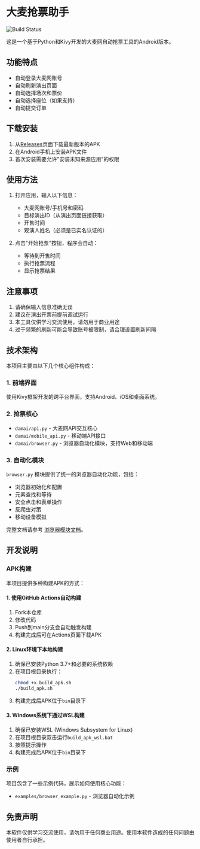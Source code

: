 # 大麦抢票助手

![Build Status](https://github.com/[你的用户名]/[仓库名]/workflows/Build%20APK/badge.svg)

这是一个基于Python和Kivy开发的大麦网自动抢票工具的Android版本。

## 功能特点

- 自动登录大麦网账号
- 自动刷新演出页面
- 自动选择场次和票价
- 自动选择座位（如果支持）
- 自动提交订单

## 下载安装

1. 从[Releases](https://github.com/[你的用户名]/[仓库名]/releases)页面下载最新版本的APK
2. 在Android手机上安装APK文件
3. 首次安装需要允许"安装未知来源应用"的权限

## 使用方法

1. 打开应用，输入以下信息：
   - 大麦网账号/手机号和密码
   - 目标演出ID（从演出页面链接获取）
   - 开售时间
   - 观演人姓名（必须是已实名认证的）

2. 点击"开始抢票"按钮，程序会自动：
   - 等待到开售时间
   - 执行抢票流程
   - 显示抢票结果

## 注意事项

1. 请确保输入信息准确无误
2. 建议在演出开票前提前调试运行
3. 本工具仅供学习交流使用，请勿用于商业用途
4. 过于频繁的刷新可能会导致账号被限制，请合理设置刷新间隔

## 技术架构

本项目主要由以下几个核心组件构成：

### 1. 前端界面

使用Kivy框架开发的跨平台界面，支持Android、iOS和桌面系统。

### 2. 抢票核心

- `damai/api.py` - 大麦网API交互核心
- `damai/mobile_api.py` - 移动端API接口
- `damai/browser.py` - 浏览器自动化模块，支持Web和移动端

### 3. 自动化模块

`browser.py` 模块提供了统一的浏览器自动化功能，包括：
- 浏览器初始化和配置
- 元素查找和等待
- 安全点击和表单操作
- 反爬虫对策
- 移动设备模拟

完整文档请参考 [浏览器模块文档](docs/browser_usage.md)。

## 开发说明

### APK构建

本项目提供多种构建APK的方式：

#### 1. 使用GitHub Actions自动构建

1. Fork本仓库
2. 修改代码
3. Push到main分支会自动触发构建
4. 构建完成后可在Actions页面下载APK

#### 2. Linux环境下本地构建

1. 确保已安装Python 3.7+和必要的系统依赖
2. 在项目根目录执行：
   ```bash
   chmod +x build_apk.sh
   ./build_apk.sh
   ```
3. 构建完成后APK位于`bin`目录下

#### 3. Windows系统下通过WSL构建

1. 确保已安装WSL (Windows Subsystem for Linux)
2. 在项目根目录双击运行`build_apk_wsl.bat`
3. 按照提示操作
4. 构建完成后APK位于`bin`目录下

### 示例

项目包含了一些示例代码，展示如何使用核心功能：
- `examples/browser_example.py` - 浏览器自动化示例

## 免责声明

本软件仅供学习交流使用，请勿用于任何商业用途。使用本软件造成的任何问题由使用者自行承担。